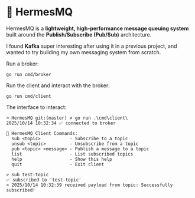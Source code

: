 # 📨 HermesMQ

HermesMQ is a **lightweight, high-performance message queuing system** built around the **Publish/Subscribe (Pub/Sub)** architecture. 

I found **Kafka** super interesting after using it in a previous project, and wanted to try building my own messaging system from scratch.

Run a broker:
```
go run cmd/broker
```

Run the client and interact with the broker:
```
go run cmd/client
```

The interface to interact:
```
➜ HermesMQ git:(master) ✗ go run .\cmd\client\
2025/10/14 10:32:34 ✅ connected to broker

📖 HermesMQ Client Commands:
  sub <topic>           - Subscribe to a topic
  unsub <topic>         - Unsubscribe from a topic
  pub <topic> <message> - Publish a message to a topic
  list                  - List subscribed topics
  help                  - Show this help
  quit                  - Exit client

> sub test-topic
✅ subscribed to 'test-topic'
> 2025/10/14 10:32:39 received payload from topic: Successfully subscribed!
```
